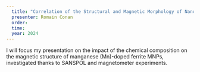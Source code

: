 ```yaml
---
  title: "Correlation of the Structural and Magnetic Morphology of Nanoparticles"
  presenter: Romain Conan
  order: 
  time: 
  year: 2024
---
```

I will focus my presentation on the impact of the chemical composition on the magnetic structure of manganese (Mn)-doped ferrite MNPs, investigated thanks to SANSPOL and magnetometer experiments.